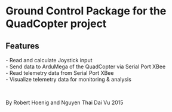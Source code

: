 <h1>Ground Control Package for the QuadCopter project</h1>
<h2>Features</h2>
<p>- Read and calculate Joystick input<br>
- Send data to ArduMega of the QuadCopter via Serial Port XBee<br>
- Read telemetry data from Serial Port XBee<br>
- Visualize telemetry data for monitoring & analysis</p><br>
<p>By Robert Hoenig and Nguyen Thai Dai Vu 2015</p>

